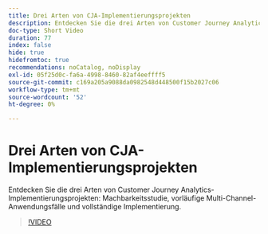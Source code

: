 ```yaml
---
title: Drei Arten von CJA-Implementierungsprojekten
description: Entdecken Sie die drei Arten von Customer Journey Analytics-Implementierungsprojekten, Konzeptnachweis, vorläufige Multi-Channel-Anwendungsfälle und vollständige Implementierung.
doc-type: Short Video
duration: 77
index: false
hide: true
hidefromtoc: true
recommendations: noCatalog, noDisplay
exl-id: 05f25d0c-fa6a-4998-8460-82af4eeffff5
source-git-commit: c169a205a9088da0982548d448500f15b2027c06
workflow-type: tm+mt
source-wordcount: '52'
ht-degree: 0%

---
```


# Drei Arten von CJA-Implementierungsprojekten

Entdecken Sie die drei Arten von Customer Journey Analytics-Implementierungsprojekten: Machbarkeitsstudie, vorläufige Multi-Channel-Anwendungsfälle und vollständige Implementierung.

<!-- 62_S113_3442460_77_three-types-of-cja-implementation-projects -->
>[!VIDEO](https://video.tv.adobe.com/v/3458341/?learn=on&enablevpops=true)

